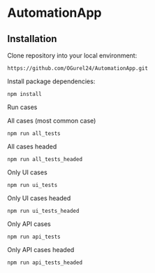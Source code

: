 # AutomationApp


Installation
------------

Clone repository into your local environment:

```
https://github.com/OGurel24/AutomationApp.git
```

Install package dependencies:

```
npm install
```

Run cases

All cases (most common case)
```
npm run all_tests 
```
All cases headed
```
npm run all_tests_headed 
```
Only UI cases
```
npm run ui_tests
```
Only UI cases headed
```
npm run ui_tests_headed
```
Only API cases
```
npm run api_tests
```
Only API cases headed
```
npm run api_tests_headed
```